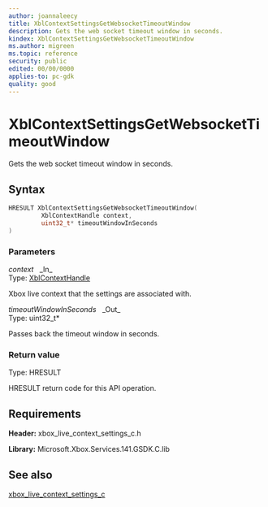 ```yaml
---
author: joannaleecy
title: XblContextSettingsGetWebsocketTimeoutWindow
description: Gets the web socket timeout window in seconds.
kindex: XblContextSettingsGetWebsocketTimeoutWindow
ms.author: migreen
ms.topic: reference
security: public
edited: 00/00/0000
applies-to: pc-gdk
quality: good
---
```


# XblContextSettingsGetWebsocketTimeoutWindow  

Gets the web socket timeout window in seconds.  

## Syntax  
  
```cpp
HRESULT XblContextSettingsGetWebsocketTimeoutWindow(  
         XblContextHandle context,  
         uint32_t* timeoutWindowInSeconds  
)  
```  
  
### Parameters  
  
*context* &nbsp;&nbsp;\_In\_  
Type: [XblContextHandle](../../types_c/handles/xblcontexthandle.md)  
  
Xbox live context that the settings are associated with.  
  
*timeoutWindowInSeconds* &nbsp;&nbsp;\_Out\_  
Type: uint32_t*  
  
Passes back the timeout window in seconds.  
  
  
### Return value  
Type: HRESULT
  
HRESULT return code for this API operation.
  
## Requirements  
  
**Header:** xbox_live_context_settings_c.h
  
**Library:** Microsoft.Xbox.Services.141.GSDK.C.lib
  
## See also  
[xbox_live_context_settings_c](../xbox_live_context_settings_c_members.md)  
  
  